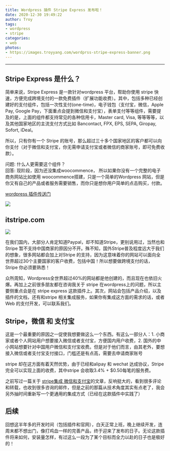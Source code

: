 ```yaml
---
title: Wordpress 插件 Stripe Express 发布啦！
date: 2020-12-30 19:49:22
author: Troy
tags:
- wordpress
- stripe
categories:
- web
photos: 
- https://images.troyyang.com/wordprss-stripe-express-banner.png
---
```

***

## Stripe Express 是什么？
简单来说，Stripe Express 是一款针对wordpress 平台，帮助你使用 stripe 快速，方便完成跨境支付的一款免费插件（扩展功能收费）。其中，包括多种已经创建好的支付组件，包括一次性支付(one-time)，电子钱包（支付宝，微信，Apple Pay, Google Pay，下面重点会提到微信和支付宝），表单支付等等组件，需要提及的是，上面的组件都支持常见的各种信用卡，Master card, Visa, 等等等等，以及其他国家地区的主流支付方式比如 Bancontact, FPX, EPS, SEPA, Giropay, Sofort, iDeal。

所以，只有你有一个 Stripe 的账号，那么超过三十多个国家地区的客户都可以向你支付（对于微信和支付宝，你无需申请支付宝或者微信的商家账号，即可免费收款）。


问题: 什么人更需要这个组件？   
回答: 现阶段，因为还没集成woocommence， 所以如果你没有一个完整的电子商务网站比如使用 woocommence搭建，只是一个简单的Wordpress 网站，但是你又有自己的产品或者服务需要销售，而你只是想你用户简单的点击购买，付款。

[wordpress 插件传送门](https://wordpress.org/plugins/wp-stripe-express/)

![](https://images.troyyang.com/stripe-express-org-preview.png)   

## itstripe.com 

![](https://images.troyyang.com/itstripe-preview.png)   

在我们国内，大部分人肯定知道Paypal，却不知道Stripe，更别说用过，当然也和Stripe 暂不支持中国商家的原因分不开。殊不知，国外Stripe普及程度远大于我们的想象，很多网站都会加上对Stripe 的支持，因为这意味着你的网站可以面向全世界超过30个主要国家的客户收费，包括中国！所以想要做跨境支付的话，Stripe 你必须要熟悉！   

众所周知，Wordpress全世界超过40%的网站都是他创建的，而且现在也依旧火爆。再加上之前很多朋友都在咨询我关于 stripe 在wordpress上的问题，所以主要侧重点会是在 stripe express 这款插件上。其次，网站会包括产品介绍，以及插件的文档，还有和stripe 相关集成服务，如果你有集成这方面的需求的话，或者Web 的支付开发，可以联系我们。   

## Stripe，微信 和 支付宝   
这是一个最重要的原因之一促使我想要做这么一个东西。有这么一部分人：1. 小商家或者个人网站用户想要接入微信或者支付宝，方便国内用户收费，2. 国外的中小网站想要针对中国用户微信和支付宝收费。但是对于他们而言，由其老外，要想接入微信或者支付宝支付接口，门槛还是有点高，需要去申请商家账号

stripe 却在这方面有着天然优势，由于已经和alipay 和 wechat 达成协议，Stripe 完全可以实现上面的收费，其中stripe 会收取3.4% + $0.50每笔的服务费。   

之前写过一篇关于 [stripe集成 微信和支付宝](https://troyyang.com/2018/01/21/stripe_guide_alipay/)的文章，反响挺大的，看到很多评论和转载，也收到很多咨询的邮件，但是之前的那篇从技术角度其实有点老了，我会另外抽时间重新写一个更通用的集成方式（已经在这款插件中实践了）

## 后续
回想这半年多的开发时间（包括插件和官网），白天正常上班，晚上继续开发，连周末都不想出门，像打鸡血一样的完善产品，终于迎来了发布的日子。无论这款插件将来如何，安装量怎样，有过这么一段为了某个目标而全力以赴的日子也是极好的！


